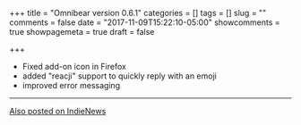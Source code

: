 +++
title = "Omnibear version 0.6.1"
categories = []
tags = []
slug = ""
comments = false
date = "2017-11-09T15:22:10-05:00"
showcomments = true
showpagemeta = true
draft = false

+++

* Fixed add-on icon in Firefox
* added "reacji" support to quickly reply with an emoji
* improved error messaging

<!--more-->
<hr>
<a href="https://news.indieweb.org/en" class="u-syndication">
  Also posted on IndieNews
</a>
